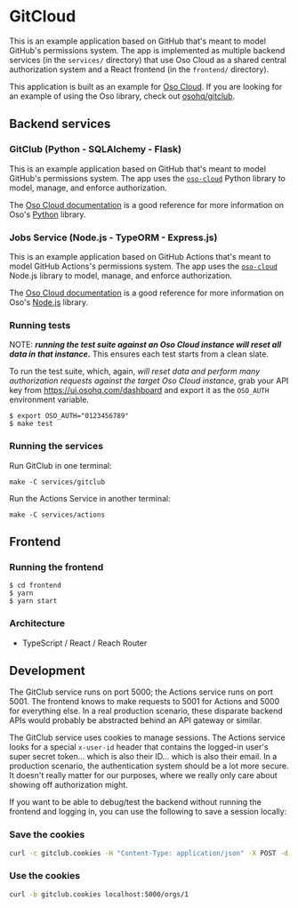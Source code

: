 # GitCloud

This is an example application based on GitHub that's meant to model GitHub's
permissions system. The app is implemented as multiple backend services (in the
`services/` directory) that use Oso Cloud as a shared central authorization
system and a React frontend (in the `frontend/` directory).

This application is built as an example for [Oso Cloud](https://osohq.com/docs/).
If you are looking for an example of using the Oso library, check out
[osohq/gitclub](https://github.com/osohq/gitclub).

## Backend services

### GitClub (Python - SQLAlchemy - Flask)

This is an example application based on GitHub that's meant to model GitHub's
permissions system. The app uses the [`oso-cloud`][pypi-oso-cloud] Python
library to model, manage, and enforce authorization.

[pypi-oso-cloud]: https://pypi.org/project/oso-cloud/

The [Oso Cloud documentation][docs] is a good reference for more information on
Oso's [Python][docs-python] library.

[docs]: https://osohq.com/docs/
[docs-python]: https://osohq.com/docs/reference/client-apis/python

### Jobs Service (Node.js - TypeORM - Express.js)

This is an example application based on GitHub Actions that's meant to model
GitHub Actions's permissions system. The app uses the
[`oso-cloud`][npm-oso-cloud] Node.js library to model, manage, and enforce
authorization.

[npm-oso-cloud]: https://www.npmjs.com/package/oso-cloud

The [Oso Cloud documentation][docs] is a good reference for more information on
Oso's [Node.js][docs-node] library.

[docs-node]: https://osohq.com/docs/reference/client-apis/node

### Running tests

NOTE: ***running the test suite against an Oso Cloud instance will reset all
data in that instance.*** This ensures each test starts from a clean slate.

To run the test suite, which, again, *will reset data and perform many
authorization requests against the target Oso Cloud instance*, grab your API
key from https://ui.osohq.com/dashboard and export it as the `OSO_AUTH`
environment variable.

```console
$ export OSO_AUTH="0123456789"
$ make test
```

### Running the services

Run GitClub in one terminal:

```console
make -C services/gitclub
```

Run the Actions Service in another terminal:

```console
make -C services/actions
```

## Frontend

### Running the frontend

```console
$ cd frontend
$ yarn
$ yarn start
```

### Architecture

- TypeScript / React / Reach Router

## Development

The GitClub service runs on port 5000; the Actions service runs on port 5001.
The frontend knows to make requests to 5001 for Actions and 5000 for everything
else. In a real production scenario, these disparate backend APIs would
probably be abstracted behind an API gateway or similar.

The GitClub service uses cookies to manage sessions. The Actions service looks
for a special `x-user-id` header that contains the logged-in user's super secret
token... which is also their ID... which is also their email. In a production
scenario, the authentication system should be a lot more secure. It doesn't
really matter for our purposes, where we really only care about showing off
authorization might.

If you want to be able to debug/test the backend without running the frontend
and logging in, you can use the following to save a session locally:

### Save the cookies

```bash
curl -c gitclub.cookies -H "Content-Type: application/json" -X POST -d '{"username": "john@beatles.com"}' localhost:5000/session
```

### Use the cookies

```bash
curl -b gitclub.cookies localhost:5000/orgs/1
```
